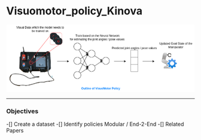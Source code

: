 # Visuomotor_policy_Kinova
![Outline_image](./Images/outline.png)
***
### Objectives
-[] Create a dataset
-[] Identify policies Modular / End-2-End
-[] Related Papers

